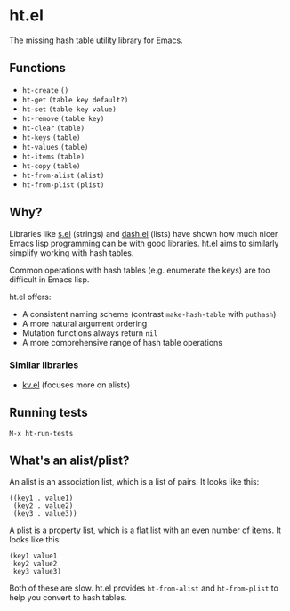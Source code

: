 # ht.el

The missing hash table utility library for Emacs.

## Functions

* `ht-create` `()`
* `ht-get` `(table key default?)`
* `ht-set` `(table key value)`
* `ht-remove` `(table key)`
* `ht-clear` `(table)`
* `ht-keys` `(table)`
* `ht-values` `(table)`
* `ht-items` `(table)`
* `ht-copy` `(table)`
* `ht-from-alist` `(alist)`
* `ht-from-plist` `(plist)`

## Why?

Libraries like [s.el](https://github.com/magnars/s.el) (strings) and
[dash.el](https://github.com/magnars/dash.el) (lists) have shown how
much nicer Emacs lisp programming can be with good libraries. ht.el
aims to similarly simplify working with hash tables.

Common operations with hash tables (e.g. enumerate the keys) are too
difficult in Emacs lisp.

ht.el offers:

* A consistent naming scheme (contrast `make-hash-table` with `puthash`)
* A more natural argument ordering
* Mutation functions always return `nil`
* A more comprehensive range of hash table operations

### Similar libraries

* [kv.el](https://github.com/nicferrier/emacs-kv) (focuses more on alists)

## Running tests

`M-x ht-run-tests`

## What's an alist/plist?

An alist is an association list, which is a list of pairs. It looks like this:

    ((key1 . value1)
     (key2 . value2)
     (key3 . value3))
     
A plist is a property list, which is a flat list with an even number
of items. It looks like this:

    (key1 value1
     key2 value2
     key3 value3)

Both of these are slow. ht.el provides `ht-from-alist` and
`ht-from-plist` to help you convert to hash tables.
